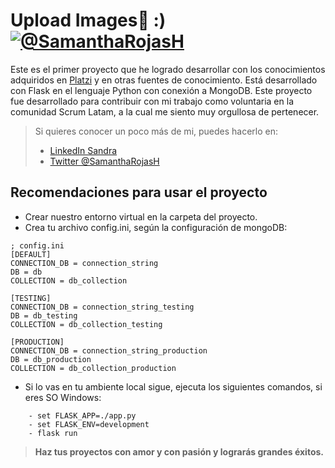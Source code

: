 # Upload Images💚 :) [![@SamanthaRojasH](https://i.imgur.com/skj3q6L.png?2 "@SamanthaRojasH")](https://i.imgur.com/skj3q6L.png?2 "@SamanthaRojasH")

Este es el primer proyecto que he logrado desarrollar con los conocimientos adquiridos en [Platzi](https://platzi.com/ "Platzi") y en otras fuentes de conocimiento. Está desarrollado con Flask en el lenguaje Python con conexión a MongoDB. Este proyecto fue desarrollado para contribuir con mi trabajo como voluntaria en la comunidad Scrum Latam, a la cual me siento muy orgullosa de pertenecer.


> Si quieres conocer un poco más de mi, puedes hacerlo en:
>
> - [LinkedIn Sandra](https://www.linkedin.com/in/sandra-rojas-herran/ "LinkedIn")
> - [Twitter @SamanthaRojasH](https://twitter.com/SamanthaRojasH "Twitter @SamanthaRojasH")

## Recomendaciones para usar el proyecto
* Crear nuestro entorno virtual en la carpeta del proyecto.
* Crea tu archivo config.ini, según la configuración de mongoDB:

```
; config.ini
[DEFAULT]
CONNECTION_DB = connection_string
DB = db
COLLECTION = db_collection
    
[TESTING]
CONNECTION_DB = connection_string_testing
DB = db_testing
COLLECTION = db_collection_testing
    
[PRODUCTION]
CONNECTION_DB = connection_string_production
DB = db_production
COLLECTION = db_collection_production
```

* Si lo vas en tu ambiente local sigue, ejecuta los siguientes comandos, si eres SO Windows:

```
	- set FLASK_APP=./app.py
	- set FLASK_ENV=development
	- flask run
```

> **Haz tus proyectos con amor y con pasión y lograrás grandes éxitos.**